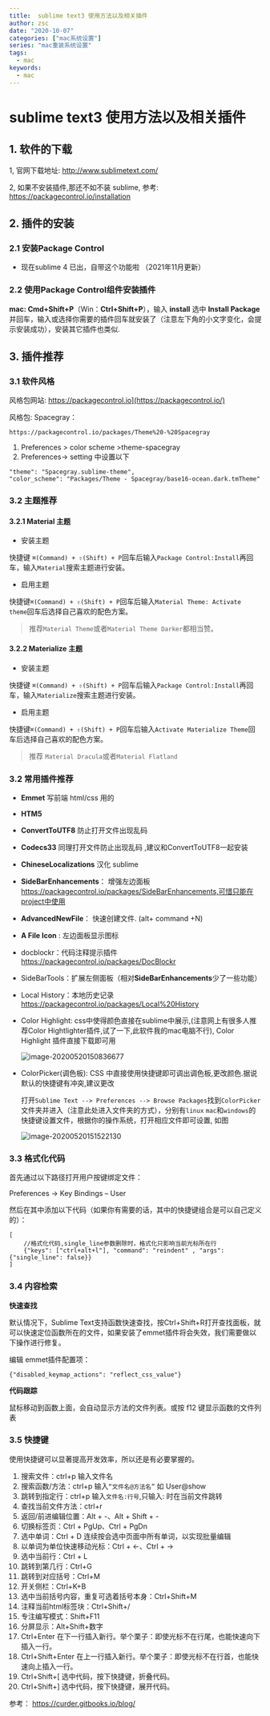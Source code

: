 ```yaml
---
title:  sublime text3 使用方法以及相关插件
author: zsc
date: "2020-10-07"
categories: ["mac系统设置"]
series: "mac重装系统设置"
tags:
  - mac
keywords:
  - mac
---
```


# sublime text3 使用方法以及相关插件

## 1. 软件的下载

1, 官网下载地址: http://www.sublimetext.com/

2, 如果不安装插件,那还不如不装 sublime, 参考: https://packagecontrol.io/installation

## 2. 插件的安装

### 2.1 安装Package Control

- 现在sublime 4 已出，自带这个功能啦 （2021年11月更新）

### 2.2 使用Package Control组件安装插件

**mac: Cmd+Shift+P**（Win：**Ctrl+Shift+P**），输入 **install** 选中 **Install Package** 并回车，输入或选择你需要的插件回车就安装了（注意左下角的小文字变化，会提示安装成功），安装其它插件也类似.

## 3. 插件推荐

### 3.1 软件风格

风格包网站: https://packagecontrol.io](https://packagecontrol.io/)

风格包: Spacegray：

```text
https://packagecontrol.io/packages/Theme%20-%20Spacegray
```

1. Preferences > color scheme >theme-spacegray
2. Preferences-> setting 中设置以下

```text
"theme": "Spacegray.sublime-theme",
"color_scheme": "Packages/Theme - Spacegray/base16-ocean.dark.tmTheme"
```

### 3.2 主题推荐

#### **3.2.1 Material** 主题

- 安装主题

快捷键 `⌘(Command) + ⇧(Shift) + P`回车后输入`Package Control:Install`再回车，输入`Material`搜索主题进行安装。

- 启用主题

快捷键`⌘(Command) + ⇧(Shift) + P`回车后输入`Material Theme: Activate theme`回车后选择自己喜欢的配色方案。

> 推荐`Material Theme`或者`Material Theme Darker`都相当赞。

#### **3.2.2 Materialize** 主题

- 安装主题

快捷键 `⌘(Command) + ⇧(Shift) + P`回车后输入`Package Control:Install`再回车，输入`Materialize`搜索主题进行安装。

- 启用主题

快捷键`⌘(Command) + ⇧(Shift) + P`回车后输入`Activate Materialize Theme`回车后选择自己喜欢的配色方案。

> 推荐 `Material Dracula`或者`Material Flatland`



### 3.2 常用插件推荐

- **Emmet**  写前端  html/css 用的

- **HTM5**  

- **ConvertToUTF8**  防止打开文件出现乱码

- **Codecs33**  同理打开文件防止出现乱码 ,建议和ConvertToUTF8一起安装

- **ChineseLocalizations**  汉化 sublime

- **SideBarEnhancements**： 增强左边面板 https://packagecontrol.io/packages/SideBarEnhancements,可惜只能在project中使用

- **AdvancedNewFile**： 快速创建文件. (alt+ command +N)

- **A File Icon** :  左边面板显示图标

- docblockr：代码注释提示插件 https://packagecontrol.io/packages/DocBlockr

- SideBarTools：扩展左侧面板（相对**SideBarEnhancements**少了一些功能）

- Local History：本地历史记录 https://packagecontrol.io/packages/Local%20History

- Color Highlight:  css中使得颜色直接在sublime中展示,(注意网上有很多人推荐Color Hightlighter插件,试了一下,此软件我的mac电脑不行),  Color Highlight 插件直接下载即可用 

	![image-20200520150836677](https://cdn.jsdelivr.net/gh/zscmmm/imgs2208save@master/uPic/2020100616image-20200520150836677.png)

- ColorPicker(调色板): CSS 中直接使用快捷键即可调出调色板,更改颜色.据说默认的快捷键有冲突,建议更改

	打开`Sublime Text --> Preferences --> Browse Packages`找到`ColorPicker`文件夹并进入（注意此处进入文件夹的方式），分别有`linux` `mac`和`windows`的快捷键设置文件，根据你的操作系统，打开相应文件即可设置, 如图

	![image-20200520151522130](https://cdn.jsdelivr.net/gh/zscmmm/imgs2208save@master/uPic/2020100616image-20200520151522130.png)


### 3.3 格式化代码

首先通过以下路径打开用户按键绑定文件：

Preferences → Key Bindings – User

然后在其中添加以下代码（如果你有需要的话，其中的快捷键组合是可以自己定义的）：

```text
[
	//格式化代码,single_line参数删除时，格式化只影响当前光标所在行
	{"keys": ["ctrl+alt+l"], "command": "reindent" , "args": {"single_line": false}}
]
```

### 3.4 内容检索

**快速查找**

默认情况下，Sublime Text支持函数快速查找，按Ctrl+Shift+R打开查找面板，就可以快速定位函数所在的文件，如果安装了emmet插件将会失效，我们需要做以下操作进行修复。

编辑 emmet插件配置项：

```text
{"disabled_keymap_actions": "reflect_css_value"}
```

**代码跟踪**

鼠标移动到函数上面，会自动显示方法的文件列表。或按 f12 键显示函数的文件列表

### 3.5 快捷键

使用快捷键可以显著提高开发效率，所以还是有必要掌握的。

1. 搜索文件：ctrl+p 输入文件名
2. 搜索函数/方法：ctrl+p 输入`“文件名@方法名”` 如 User@show
3. 跳转到指定行：ctrl+p 输入`文件名:行号`,只输入: 时在当前文件跳转
4. 查找当前文件方法：ctrl+r
5. 返回/前进编辑位置：Alt + -、Alt + Shift + -
6. 切换标签页：Ctrl + PgUp、Ctrl + PgDn
7. 选中单词：Ctrl + D 连续按会选中页面中所有单词，以实现批量编辑
8. 以单词为单位快速移动光标：Ctrl + ←、Ctrl + →
9. 选中当前行：Ctrl + L
10. 跳转到第几行：Ctrl+G
11. 跳转到对应括号：Ctrl+M
12. 开关侧栏：Ctrl+K+B
13. 选中当前括号内容，重复可选着括号本身：Ctrl+Shift+M
14. 注释当前html标签块：Ctrl+Shift+/
15. 专注编写模式：Shift+F11
16. 分屏显示：Alt+Shift+数字
17. Ctrl+Enter 在下一行插入新行。举个栗子：即使光标不在行尾，也能快速向下插入一行。
18. Ctrl+Shift+Enter 在上一行插入新行。举个栗子：即使光标不在行首，也能快速向上插入一行。
19. Ctrl+Shift+[ 选中代码，按下快捷键，折叠代码。
20. Ctrl+Shift+] 选中代码，按下快捷键，展开代码。







参考： https://curder.gitbooks.io/blog/
